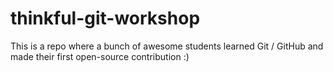 # thinkful-git-workshop
This is a repo where a bunch of awesome students learned Git / GitHub and made their first open-source contribution :)
